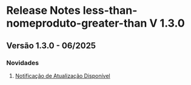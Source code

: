 # Release Notes less-than-nomeproduto-greater-than V 1.3.0

## **Versão 1.3.0 - 06/2025**


### **Novidades**

1. [Notificação de Atualização Disponível](Notificação-De-Atualização-Disponível.md)
